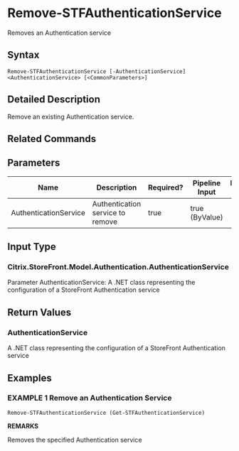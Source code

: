 ﻿# Remove-STFAuthenticationService

Removes an Authentication service

## Syntax

```
Remove-STFAuthenticationService [-AuthenticationService] <AuthenticationService> [<CommonParameters>]
```

## Detailed Description

Remove an existing Authentication service.

## Related Commands


## Parameters

| Name   | Description | Required? | Pipeline Input | Default Value |
| --- | --- | --- | --- | --- |
|AuthenticationService|Authentication service to remove|true|true (ByValue)| |

## Input Type

### Citrix.StoreFront.Model.Authentication.AuthenticationService

Parameter AuthenticationService: A .NET class representing the configuration of a StoreFront Authentication service

## Return Values

### AuthenticationService

A .NET class representing the configuration of a StoreFront Authentication service

## Examples

### EXAMPLE 1 Remove an Authentication Service

```
Remove-STFAuthenticationService (Get-STFAuthenticationService)
```

**REMARKS**

Removes the specified Authentication service
